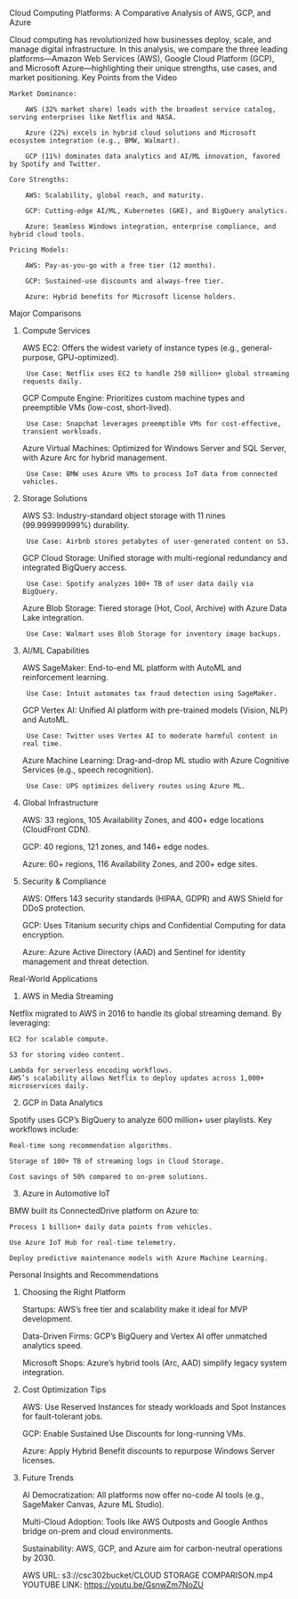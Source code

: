 Cloud Computing Platforms: A Comparative Analysis of AWS, GCP, and Azure

Cloud computing has revolutionized how businesses deploy, scale, and manage digital infrastructure. In this analysis, we compare the three leading platforms—Amazon Web Services (AWS), Google Cloud Platform (GCP), and Microsoft Azure—highlighting their unique strengths, use cases, and market positioning.
Key Points from the Video

    Market Dominance:

        AWS (32% market share) leads with the broadest service catalog, serving enterprises like Netflix and NASA.

        Azure (22%) excels in hybrid cloud solutions and Microsoft ecosystem integration (e.g., BMW, Walmart).

        GCP (11%) dominates data analytics and AI/ML innovation, favored by Spotify and Twitter.

    Core Strengths:

        AWS: Scalability, global reach, and maturity.

        GCP: Cutting-edge AI/ML, Kubernetes (GKE), and BigQuery analytics.

        Azure: Seamless Windows integration, enterprise compliance, and hybrid cloud tools.

    Pricing Models:

        AWS: Pay-as-you-go with a free tier (12 months).

        GCP: Sustained-use discounts and always-free tier.

        Azure: Hybrid benefits for Microsoft license holders.

Major Comparisons
1. Compute Services

    AWS EC2: Offers the widest variety of instance types (e.g., general-purpose, GPU-optimized).

        Use Case: Netflix uses EC2 to handle 250 million+ global streaming requests daily.

    GCP Compute Engine: Prioritizes custom machine types and preemptible VMs (low-cost, short-lived).

        Use Case: Snapchat leverages preemptible VMs for cost-effective, transient workloads.

    Azure Virtual Machines: Optimized for Windows Server and SQL Server, with Azure Arc for hybrid management.

        Use Case: BMW uses Azure VMs to process IoT data from connected vehicles.

2. Storage Solutions

    AWS S3: Industry-standard object storage with 11 nines (99.999999999%) durability.

        Use Case: Airbnb stores petabytes of user-generated content on S3.

    GCP Cloud Storage: Unified storage with multi-regional redundancy and integrated BigQuery access.

        Use Case: Spotify analyzes 100+ TB of user data daily via BigQuery.

    Azure Blob Storage: Tiered storage (Hot, Cool, Archive) with Azure Data Lake integration.

        Use Case: Walmart uses Blob Storage for inventory image backups.

3. AI/ML Capabilities

    AWS SageMaker: End-to-end ML platform with AutoML and reinforcement learning.

        Use Case: Intuit automates tax fraud detection using SageMaker.

    GCP Vertex AI: Unified AI platform with pre-trained models (Vision, NLP) and AutoML.

        Use Case: Twitter uses Vertex AI to moderate harmful content in real time.

    Azure Machine Learning: Drag-and-drop ML studio with Azure Cognitive Services (e.g., speech recognition).

        Use Case: UPS optimizes delivery routes using Azure ML.

4. Global Infrastructure

    AWS: 33 regions, 105 Availability Zones, and 400+ edge locations (CloudFront CDN).

    GCP: 40 regions, 121 zones, and 146+ edge nodes.

    Azure: 60+ regions, 116 Availability Zones, and 200+ edge sites.

5. Security & Compliance

    AWS: Offers 143 security standards (HIPAA, GDPR) and AWS Shield for DDoS protection.

    GCP: Uses Titanium security chips and Confidential Computing for data encryption.

    Azure: Azure Active Directory (AAD) and Sentinel for identity management and threat detection.

Real-World Applications
1. AWS in Media Streaming

Netflix migrated to AWS in 2016 to handle its global streaming demand. By leveraging:

    EC2 for scalable compute.

    S3 for storing video content.

    Lambda for serverless encoding workflows.
    AWS’s scalability allows Netflix to deploy updates across 1,000+ microservices daily.

2. GCP in Data Analytics

Spotify uses GCP’s BigQuery to analyze 600 million+ user playlists. Key workflows include:

    Real-time song recommendation algorithms.

    Storage of 100+ TB of streaming logs in Cloud Storage.

    Cost savings of 50% compared to on-prem solutions.

3. Azure in Automotive IoT

BMW built its ConnectedDrive platform on Azure to:

    Process 1 billion+ daily data points from vehicles.

    Use Azure IoT Hub for real-time telemetry.

    Deploy predictive maintenance models with Azure Machine Learning.

Personal Insights and Recommendations
1. Choosing the Right Platform

    Startups: AWS’s free tier and scalability make it ideal for MVP development.

    Data-Driven Firms: GCP’s BigQuery and Vertex AI offer unmatched analytics speed.

    Microsoft Shops: Azure’s hybrid tools (Arc, AAD) simplify legacy system integration.

2. Cost Optimization Tips

    AWS: Use Reserved Instances for steady workloads and Spot Instances for fault-tolerant jobs.

    GCP: Enable Sustained Use Discounts for long-running VMs.

    Azure: Apply Hybrid Benefit discounts to repurpose Windows Server licenses.

3. Future Trends

    AI Democratization: All platforms now offer no-code AI tools (e.g., SageMaker Canvas, Azure ML Studio).

    Multi-Cloud Adoption: Tools like AWS Outposts and Google Anthos bridge on-prem and cloud environments.

    Sustainability: AWS, GCP, and Azure aim for carbon-neutral operations by 2030.

   AWS URL: s3://csc302bucket/CLOUD STORAGE COMPARISON.mp4
   YOUTUBE LINK: https://youtu.be/GsnwZm7NoZU
